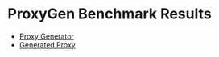# ProxyGen Benchmark Results

- [Proxy Generator](https://sholtee.github.io/proxygen/perf/Solti.Utils.Proxy.Perf.ProxyGenerator-report-github.html )
- [Generated Proxy](https://sholtee.github.io/proxygen/perf/Solti.Utils.Proxy.Perf.GeneratedProxy-report-github.html )
